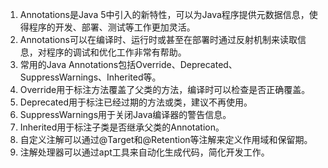 

1. Annotations是Java 5中引入的新特性，可以为Java程序提供元数据信息，使得程序的开发、部署、测试等工作更加灵活。
2. Annotations可以在编译时、运行时或甚至在部署时通过反射机制来读取信息，对程序的调试和优化工作非常有帮助。
3. 常用的Java Annotations包括Override、Deprecated、SuppressWarnings、Inherited等。
4. Override用于标注方法覆盖了父类的方法，编译时可以检查是否正确覆盖。
5. Deprecated用于标注已经过期的方法或类，建议不再使用。
6. SuppressWarnings用于关闭Java编译器的警告信息。
7. Inherited用于标注子类是否继承父类的Annotation。
8. 自定义注解可以通过@Target和@Retention等注解来定义作用域和保留期。
9. 注解处理器可以通过apt工具来自动化生成代码，简化开发工作。